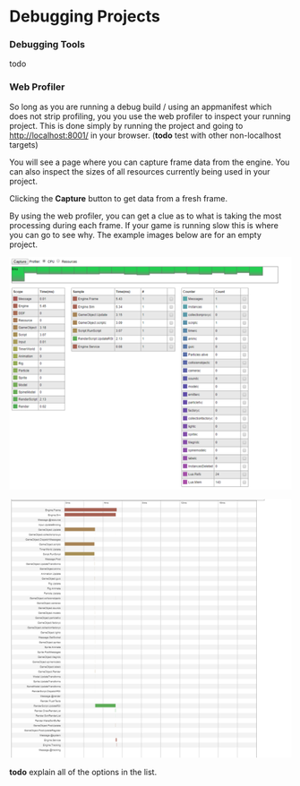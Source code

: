 # Debugging Projects

### Debugging Tools

todo

### Web Profiler

So long as you are running a debug build / using an appmanifest which does not strip profiling, you you use the web profiler to inspect your running project. This is done simply by running the project and going to [http://localhost:8001/](http://localhost:8001/) in your browser. \(**todo** test with other non-localhost targets\)

You will see a page where you can capture frame data from the engine. You can also inspect the sizes of all resources currently being used in your project. 

Clicking the **Capture** button to get data from a fresh frame.

By using the web profiler, you can get a clue as to what is taking the most processing during each frame. If your game is running slow this is where you can go to see why. The example images below are for an empty project.

![](../.gitbook/assets/2018-08-20-00_21_35-window.png)

![](../.gitbook/assets/2018-08-20-00_21_47-dynamo-profiler.png)

**todo** explain all of the options in the list.


